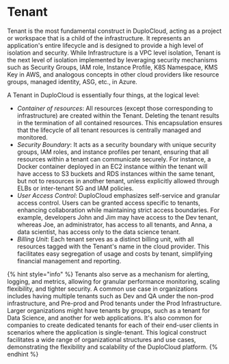 # Tenant

Tenant is the most fundamental construct in DuploCloud, acting as a project or workspace that is a child of the infrastructure. It represents an application's entire lifecycle and is designed to provide a high level of isolation and security. While Infrastructure is a VPC level isolation, Tenant is the next level of isolation implemented by leveraging security mechanisms such as Security Groups, IAM role, Instance Profile, K8S Namespace, KMS Key in AWS, and analogous concepts in other cloud providers like resource groups, managed identity, ASG, etc., in Azure.

A Tenant in DuploCloud is essentially four things, at the logical level:

* _Container of resources_: All resources (except those corresponding to infrastructure) are created within the Tenant. Deleting the tenant results in the termination of all contained resources. This encapsulation ensures that the lifecycle of all tenant resources is centrally managed and monitored.
* _Security Boundary_: It acts as a security boundary with unique security groups, IAM roles, and instance profiles per tenant, ensuring that all resources within a tenant can communicate securely. For instance, a Docker container deployed in an EC2 instance within the tenant will have access to S3 buckets and RDS instances within the same tenant, but not to resources in another tenant, unless explicitly allowed through ELBs or inter-tenant SG and IAM policies.
* _User Access Control_: DuploCloud emphasizes self-service and granular access control. Users can be granted access specific to tenants, enhancing collaboration while maintaining strict access boundaries. For example, developers John and Jim may have access to the Dev tenant, whereas Joe, an administrator, has access to all tenants, and Anna, a data scientist, has access only to the data science tenant.
* _Billing Unit_: Each tenant serves as a distinct billing unit, with all resources tagged with the Tenant's name in the cloud provider. This facilitates easy segregation of usage and costs by tenant, simplifying financial management and reporting.

{% hint style="info" %}
Tenants also serve as a mechanism for alerting, logging, and metrics, allowing for granular performance monitoring, scaling flexibility, and tighter security. A common use case in organizations includes having multiple tenants such as Dev and QA under the non-prod infrastructure, and Pre-prod and Prod tenants under the Prod Infrastructure. Larger organizations might have tenants by groups, such as a tenant for Data Science, and another for web applications. It's also common for companies to create dedicated tenants for each of their end-user clients in scenarios where the application is single-tenant. This logical construct facilitates a wide range of organizational structures and use cases, demonstrating the flexibility and scalability of the DuploCloud platform.
{% endhint %}